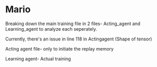 # Mario
Breaking down the main training file in 2 files- Acting_agent and Learning_agent to analyze each seperately.

Currently, there's an issue in line 118 in Actingagent (Shape of tensor)


Acting agent file- only to initiate the replay memory

Learning agent- Actual training
